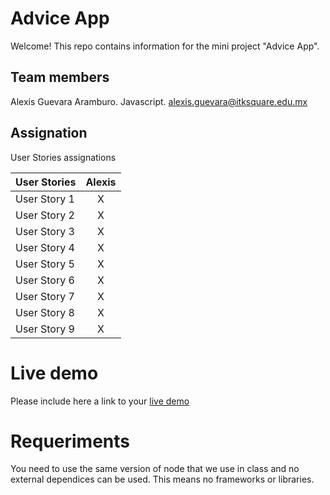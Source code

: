 
# Advice App

Welcome! This repo contains information for the mini project "Advice App".

## Team members

Alexis Guevara Aramburo. Javascript. alexis.guevara@itksquare.edu.mx

## Assignation 

User Stories assignations

| User Stories     | Alexis |
| ---------------- | :--: |
| User Story 1 |  X   |
| User Story 2 |  X   |
| User Story 3 |  X   |
| User Story 4 |  X   |
| User Story 5 |  X   |
| User Story 6 |  X   |
| User Story 7 |  X   |
| User Story 8 |  X   |
| User Story 9 |  X   |

# Live demo

Please include here a link to your [live demo](https://alexisguevara-ksquare.github.io/AsyncJSMiniProject1/)

# Requeriments
You need to use the same version of node that we use in class and no external dependices can be used. This means no frameworks or libraries.

